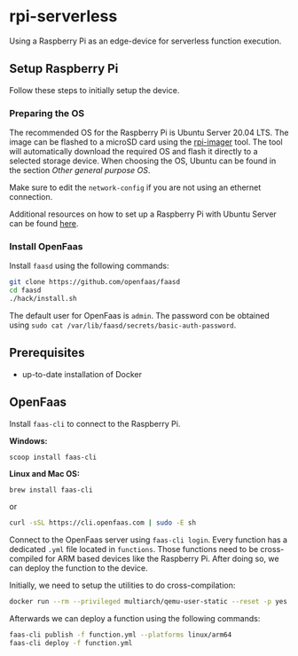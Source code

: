 # rpi-serverless

Using a Raspberry Pi as an edge-device for serverless function execution.

## Setup Raspberry Pi

Follow these steps to initially setup the device.

### Preparing the OS

The recommended OS for the Raspberry Pi is Ubuntu Server 20.04 LTS. The image can be flashed to a microSD card using the [rpi-imager](https://github.com/raspberrypi/rpi-imager) tool. The tool will automatically download the required OS and flash it directly to a selected storage device. When choosing the OS, Ubuntu can be found in the section *Other general purpose OS*.

Make sure to edit the `network-config` if you are not using an ethernet connection.

Additional resources on how to set up a Raspberry Pi with Ubuntu Server can be found [here](https://ubuntu.com/tutorials/how-to-install-ubuntu-on-your-raspberry-pi#1-overview).

### Install OpenFaas

Install `faasd` using the following commands:
```bash
git clone https://github.com/openfaas/faasd
cd faasd
./hack/install.sh
```

The default user for OpenFaas is `admin`. The password con be obtained using `sudo cat /var/lib/faasd/secrets/basic-auth-password`.


## Prerequisites

- up-to-date installation of Docker

## OpenFaas

Install `faas-cli` to connect to the Raspberry Pi.

**Windows:**

```pwsh
scoop install faas-cli
```

**Linux and Mac OS:**

```sh
brew install faas-cli
```
or
```sh
curl -sSL https://cli.openfaas.com | sudo -E sh
```

Connect to the OpenFaas server using `faas-cli login`. Every function has a dedicated `.yml` file located in `functions`. Those functions need to be cross-compiled for ARM based devices like the Raspberry Pi. After doing so, we can deploy the function to the device.

Initially, we need to setup the utilities to do cross-compilation:
```sh
docker run --rm --privileged multiarch/qemu-user-static --reset -p yes
```

Afterwards we can deploy a function using the following commands:
```sh
faas-cli publish -f function.yml --platforms linux/arm64
faas-cli deploy -f function.yml
```